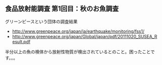 ## 食品放射能調査 第1回目：秋のお魚調査

グリーンピースという団体の調査結果

* http://www.greenpeace.org/japan/ja/earthquake/monitoring/fss1/
* http://www.greenpeace.org/japan/Global/japan/pdf/20111020_SUSEA_Result.pdf


半分以上の魚の検体から放射性物質が検出されているとのこと。困ったことです。。。
